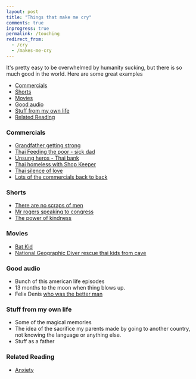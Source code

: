 ```yaml
---
layout: post
title: "Things that make me cry"
comments: true
inprogress: true
permalink: /touching
redirect_from:
  - /cry
  - /makes-me-cry
---
```


It's pretty easy to be overwhelmed by humanity sucking, but there is so much good in the world. Here are some great examples

<!-- prettier-ignore-start -->
<!-- vim-markdown-toc GFM -->

- [Commercials](#commercials)
- [Shorts](#shorts)
- [Movies](#movies)
- [Good audio](#good-audio)
- [Stuff from my own life](#stuff-from-my-own-life)
- [Related Reading](#related-reading)

<!-- vim-markdown-toc -->
<!-- prettier-ignore-end -->

### Commercials

- [Grandfather getting strong](https://youtu.be/y_bYjLYXJo0)
- [Thai Feeding the poor - sick dad](https://m.youtube.com/watch?v=iVrQqWIs6ZE)
- [Unsung heros - Thai bank](https://m.youtube.com/watch?v=uaWA2GbcnJU)
- [Thai homeless with Shop Keeper](https://m.youtube.com/watch?v=S-fvxEq_3DA)
- [Thai silence of love](https://m.youtube.com/watch?v=qZMX6H6YY1M)
- [Lots of the commercials back to back](https://m.youtube.com/watch?v=rQcucGT6hd8)

### Shorts

- [There are no scraps of men](https://youtu.be/1QX7aoxSTAQ)
- [Mr rogers speaking to congress](https://youtu.be/-C5PMPIdG_Y)
- [The power of kindness](https://youtu.be/aWseEycdXS8)

### Movies

- [Bat Kid](https://www.imdb.com/title/tt3884528/)
- [National Geographic Diver rescue thai kids from cave](https://www.imdb.com/title/tt9098872/)

### Good audio

- Bunch of this american life episodes
- 13 months to the moon when thing blows up.
- Felix Denis [who was the better man](http://www.felixdennis.com/Poet/The-Better-Man.aspx)

### Stuff from my own life

- Some of the magical memories
- The idea of the sacrifice my parents made by going to another country, not knowing the language or anything else.
- Stuff as a father

### Related Reading

- [Anxiety](/anxiety)
